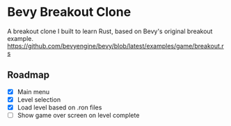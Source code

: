 # Bevy Breakout Clone

A breakout clone I built to learn Rust, based on Bevy's original breakout example.
https://github.com/bevyengine/bevy/blob/latest/examples/game/breakout.rs

## Roadmap

- [X] Main menu
- [X] Level selection
- [X] Load level based on .ron files
- [ ] Show game over screen on level complete